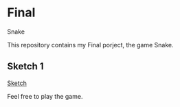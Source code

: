 # Final
Snake

This repository contains my Final porject, the game Snake. 

## Sketch 1
[Sketch](./sketch/)

Feel free to play the game. 
